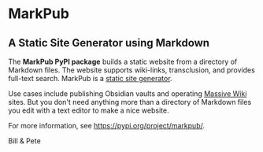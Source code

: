 # MarkPub

## A Static Site Generator using Markdown

The **MarkPub PyPI package** builds a static website from a directory of Markdown files. The website supports wiki-links, transclusion, and provides full-text search. MarkPub is a [static site generator](https://en.wikipedia.org/wiki/Static_site_generator).

Use cases include publishing Obsidian vaults and operating [Massive Wiki](https://massivewiki.org/) sites. But you don't need anything more than a directory of Markdown files you edit with a text editor to make a nice website.

For more information, see <https://pypi.org/project/markpub/>.

Bill & Pete
